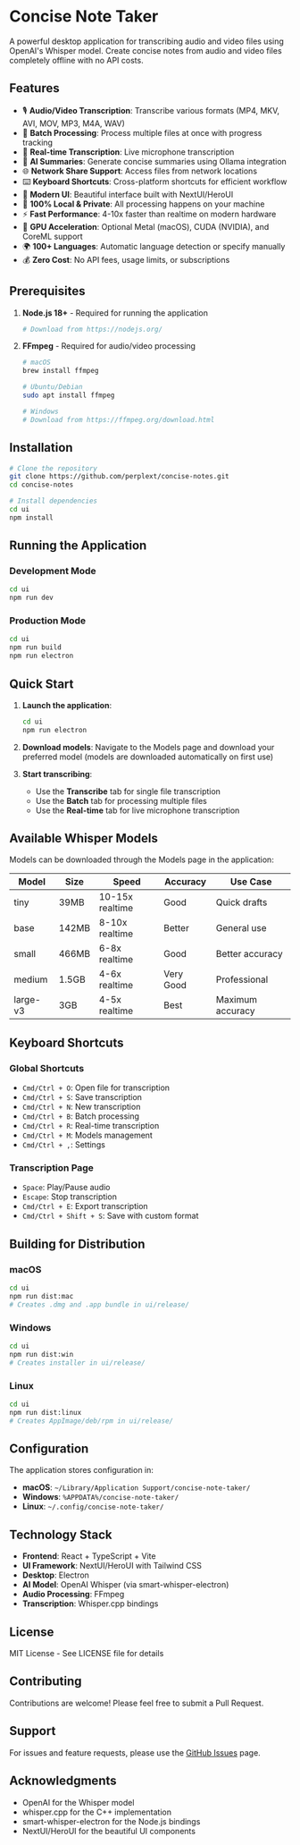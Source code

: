 # Concise Note Taker

A powerful desktop application for transcribing audio and video files using OpenAI's Whisper model. Create concise notes from audio and video files completely offline with no API costs.

## Features

- 🎙️ **Audio/Video Transcription**: Transcribe various formats (MP4, MKV, AVI, MOV, MP3, M4A, WAV)
- 📁 **Batch Processing**: Process multiple files at once with progress tracking
- 🔴 **Real-time Transcription**: Live microphone transcription
- 🤖 **AI Summaries**: Generate concise summaries using Ollama integration
- 🌐 **Network Share Support**: Access files from network locations
- ⌨️ **Keyboard Shortcuts**: Cross-platform shortcuts for efficient workflow
- 🎨 **Modern UI**: Beautiful interface built with NextUI/HeroUI
- 💾 **100% Local & Private**: All processing happens on your machine
- ⚡ **Fast Performance**: 4-10x faster than realtime on modern hardware
- 🚀 **GPU Acceleration**: Optional Metal (macOS), CUDA (NVIDIA), and CoreML support
- 🌍 **100+ Languages**: Automatic language detection or specify manually
- 💰 **Zero Cost**: No API fees, usage limits, or subscriptions

## Prerequisites

1. **Node.js 18+** - Required for running the application
   ```bash
   # Download from https://nodejs.org/
   ```

2. **FFmpeg** - Required for audio/video processing
   ```bash
   # macOS
   brew install ffmpeg
   
   # Ubuntu/Debian
   sudo apt install ffmpeg
   
   # Windows
   # Download from https://ffmpeg.org/download.html
   ```

## Installation

```bash
# Clone the repository
git clone https://github.com/perplext/concise-notes.git
cd concise-notes

# Install dependencies
cd ui
npm install
```

## Running the Application

### Development Mode
```bash
cd ui
npm run dev
```

### Production Mode
```bash
cd ui
npm run build
npm run electron
```

## Quick Start

1. **Launch the application**:
   ```bash
   cd ui
   npm run electron
   ```

2. **Download models**: Navigate to the Models page and download your preferred model (models are downloaded automatically on first use)

3. **Start transcribing**: 
   - Use the **Transcribe** tab for single file transcription
   - Use the **Batch** tab for processing multiple files
   - Use the **Real-time** tab for live microphone transcription

## Available Whisper Models

Models can be downloaded through the Models page in the application:

| Model | Size | Speed | Accuracy | Use Case |
|-------|------|-------|----------|----------|
| tiny | 39MB | 10-15x realtime | Good | Quick drafts |
| base | 142MB | 8-10x realtime | Better | General use |
| small | 466MB | 6-8x realtime | Good | Better accuracy |
| medium | 1.5GB | 4-6x realtime | Very Good | Professional |
| large-v3 | 3GB | 4-5x realtime | Best | Maximum accuracy |

## Keyboard Shortcuts

### Global Shortcuts
- `Cmd/Ctrl + O`: Open file for transcription
- `Cmd/Ctrl + S`: Save transcription
- `Cmd/Ctrl + N`: New transcription
- `Cmd/Ctrl + B`: Batch processing
- `Cmd/Ctrl + R`: Real-time transcription
- `Cmd/Ctrl + M`: Models management
- `Cmd/Ctrl + ,`: Settings

### Transcription Page
- `Space`: Play/Pause audio
- `Escape`: Stop transcription
- `Cmd/Ctrl + E`: Export transcription
- `Cmd/Ctrl + Shift + S`: Save with custom format


## Building for Distribution

### macOS
```bash
cd ui
npm run dist:mac
# Creates .dmg and .app bundle in ui/release/
```

### Windows
```bash
cd ui
npm run dist:win
# Creates installer in ui/release/
```

### Linux
```bash
cd ui
npm run dist:linux
# Creates AppImage/deb/rpm in ui/release/
```

## Configuration

The application stores configuration in:
- **macOS**: `~/Library/Application Support/concise-note-taker/`
- **Windows**: `%APPDATA%/concise-note-taker/`
- **Linux**: `~/.config/concise-note-taker/`

## Technology Stack

- **Frontend**: React + TypeScript + Vite
- **UI Framework**: NextUI/HeroUI with Tailwind CSS
- **Desktop**: Electron
- **AI Model**: OpenAI Whisper (via smart-whisper-electron)
- **Audio Processing**: FFmpeg
- **Transcription**: Whisper.cpp bindings

## License

MIT License - See LICENSE file for details

## Contributing

Contributions are welcome! Please feel free to submit a Pull Request.

## Support

For issues and feature requests, please use the [GitHub Issues](https://github.com/perplext/concise-notes/issues) page.

## Acknowledgments

- OpenAI for the Whisper model
- whisper.cpp for the C++ implementation
- smart-whisper-electron for the Node.js bindings
- NextUI/HeroUI for the beautiful UI components